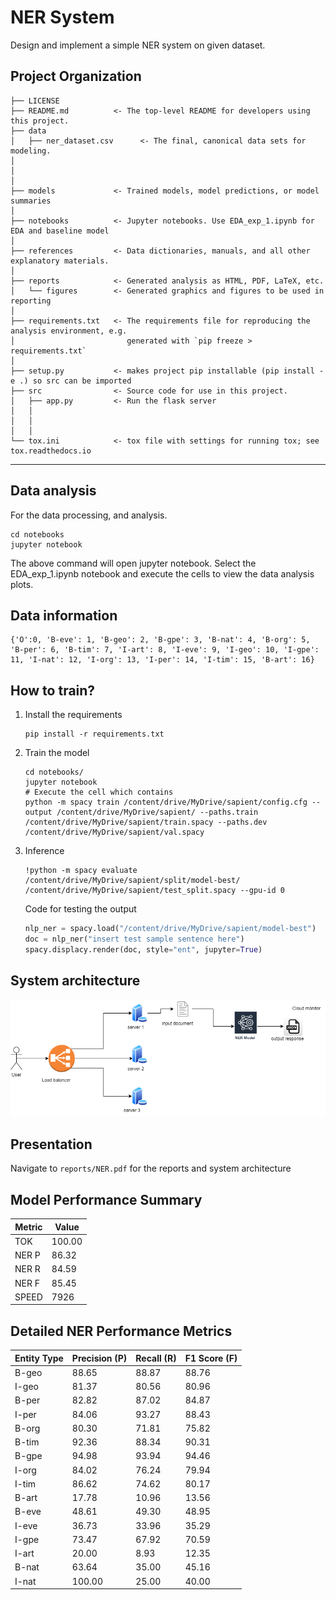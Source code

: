 NER System
==============================

Design and implement a simple NER system on given dataset.

Project Organization
------------

    ├── LICENSE
    ├── README.md          <- The top-level README for developers using this project.
    ├── data
    │   ├── ner_dataset.csv      <- The final, canonical data sets for modeling.
    │   
    │
    │
    ├── models             <- Trained models, model predictions, or model summaries
    │
    ├── notebooks          <- Jupyter notebooks. Use EDA_exp_1.ipynb for EDA and baseline model
    │
    ├── references         <- Data dictionaries, manuals, and all other explanatory materials.
    │
    ├── reports            <- Generated analysis as HTML, PDF, LaTeX, etc.
    │   └── figures        <- Generated graphics and figures to be used in reporting
    │
    ├── requirements.txt   <- The requirements file for reproducing the analysis environment, e.g.
    │                         generated with `pip freeze > requirements.txt`
    │
    ├── setup.py           <- makes project pip installable (pip install -e .) so src can be imported
    ├── src                <- Source code for use in this project.
    │   ├── app.py         <- Run the flask server
    │   │
    │   │
    │   │
    └── tox.ini            <- tox file with settings for running tox; see tox.readthedocs.io


--------

## Data analysis
For the data processing, and analysis.

```commandline
cd notebooks
jupyter notebook
```
The above command will open jupyter notebook. Select the EDA_exp_1.ipynb notebook and execute the cells to view the data analysis plots.

## Data information

```commandline
{'O':0, 'B-eve': 1, 'B-geo': 2, 'B-gpe': 3, 'B-nat': 4, 'B-org': 5, 'B-per': 6, 'B-tim': 7, 'I-art': 8, 'I-eve': 9, 'I-geo': 10, 'I-gpe': 11, 'I-nat': 12, 'I-org': 13, 'I-per': 14, 'I-tim': 15, 'B-art': 16}
```

## How to train?
1. Install the requirements
    ```commandline
   pip install -r requirements.txt
   ```
2. Train the model
    ```
   cd notebooks/
   jupyter notebook
   # Execute the cell which contains
   python -m spacy train /content/drive/MyDrive/sapient/config.cfg --output /content/drive/MyDrive/sapient/ --paths.train /content/drive/MyDrive/sapient/train.spacy --paths.dev /content/drive/MyDrive/sapient/val.spacy
   ```
3. Inference
   ```
   !python -m spacy evaluate /content/drive/MyDrive/sapient/split/model-best/ /content/drive/MyDrive/sapient/test_split.spacy --gpu-id 0
   ```
   Code for testing the output
   ```python
   nlp_ner = spacy.load("/content/drive/MyDrive/sapient/model-best")
   doc = nlp_ner("insert test sample sentence here")
   spacy.displacy.render(doc, style="ent", jupyter=True)
   ```

## System architecture
![Architecture](./references/low_level_system.png)

## Presentation

Navigate to `reports/NER.pdf` for the reports and system architecture


## Model Performance Summary

| Metric | Value   |
|--------|---------|
| TOK    | 100.00  |
| NER P  | 86.32   |
| NER R  | 84.59   |
| NER F  | 85.45   |
| SPEED  | 7926    |

## Detailed NER Performance Metrics

| Entity Type | Precision (P) | Recall (R) | F1 Score (F) |
|-------------|---------------|------------|--------------|
| B-geo       | 88.65         | 88.87      | 88.76        |
| I-geo       | 81.37         | 80.56      | 80.96        |
| B-per       | 82.82         | 87.02      | 84.87        |
| I-per       | 84.06         | 93.27      | 88.43        |
| B-org       | 80.30         | 71.81      | 75.82        |
| B-tim       | 92.36         | 88.34      | 90.31        |
| B-gpe       | 94.98         | 93.94      | 94.46        |
| I-org       | 84.02         | 76.24      | 79.94        |
| I-tim       | 86.62         | 74.62      | 80.17        |
| B-art       | 17.78         | 10.96      | 13.56        |
| B-eve       | 48.61         | 49.30      | 48.95        |
| I-eve       | 36.73         | 33.96      | 35.29        |
| I-gpe       | 73.47         | 67.92      | 70.59        |
| I-art       | 20.00         |  8.93      | 12.35        |
| B-nat       | 63.64         | 35.00      | 45.16        |
| I-nat       | 100.00        | 25.00      | 40.00        |



